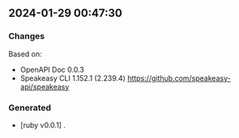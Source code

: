

## 2024-01-29 00:47:30
### Changes
Based on:
- OpenAPI Doc 0.0.3 
- Speakeasy CLI 1.152.1 (2.239.4) https://github.com/speakeasy-api/speakeasy
### Generated
- [ruby v0.0.1] .